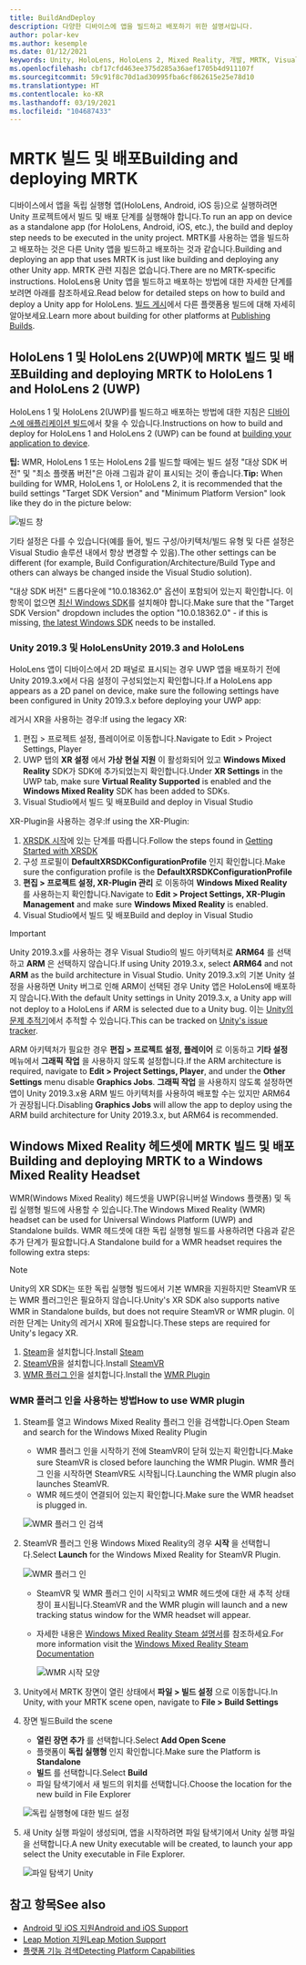 ```yaml
---
title: BuildAndDeploy
description: 다양한 디바이스에 앱을 빌드하고 배포하기 위한 설명서입니다.
author: polar-kev
ms.author: kesemple
ms.date: 01/12/2021
keywords: Unity, HoloLens, HoloLens 2, Mixed Reality, 개발, MRTK, Visual Studio, Android, IOS
ms.openlocfilehash: cbf17cfd463ee375d285a36aef1705b4d911107f
ms.sourcegitcommit: 59c91f8c70d1ad30995fba6cf862615e25e78d10
ms.translationtype: HT
ms.contentlocale: ko-KR
ms.lasthandoff: 03/19/2021
ms.locfileid: "104687433"
---
```

# <a name="building-and-deploying-mrtk"></a><span data-ttu-id="55b44-104">MRTK 빌드 및 배포</span><span class="sxs-lookup"><span data-stu-id="55b44-104">Building and deploying MRTK</span></span>

<span data-ttu-id="55b44-105">디바이스에서 앱을 독립 실행형 앱(HoloLens, Android, iOS 등)으로 실행하려면 Unity 프로젝트에서 빌드 및 배포 단계를 실행해야 합니다.</span><span class="sxs-lookup"><span data-stu-id="55b44-105">To run an app on device as a standalone app (for HoloLens, Android, iOS, etc.), the build and deploy step needs to be executed in the unity project.</span></span> <span data-ttu-id="55b44-106">MRTK를 사용하는 앱을 빌드하고 배포하는 것은 다른 Unity 앱을 빌드하고 배포하는 것과 같습니다.</span><span class="sxs-lookup"><span data-stu-id="55b44-106">Building and deploying an app that uses MRTK is just like building and deploying any other Unity app.</span></span> <span data-ttu-id="55b44-107">MRTK 관련 지침은 없습니다.</span><span class="sxs-lookup"><span data-stu-id="55b44-107">There are no MRTK-specific instructions.</span></span> <span data-ttu-id="55b44-108">HoloLens용 Unity 앱을 빌드하고 배포하는 방법에 대한 자세한 단계를 보려면 아래를 참조하세요.</span><span class="sxs-lookup"><span data-stu-id="55b44-108">Read below for detailed steps on how to build and deploy a Unity app for HoloLens.</span></span>  <span data-ttu-id="55b44-109">[빌드 게시](https://docs.unity3d.com/Manual/PublishingBuilds.html)에서 다른 플랫폼용 빌드에 대해 자세히 알아보세요.</span><span class="sxs-lookup"><span data-stu-id="55b44-109">Learn more about building for other platforms at [Publishing Builds](https://docs.unity3d.com/Manual/PublishingBuilds.html).</span></span>

## <a name="building-and-deploying-mrtk-to-hololens-1-and-hololens-2-uwp"></a><span data-ttu-id="55b44-110">HoloLens 1 및 HoloLens 2(UWP)에 MRTK 빌드 및 배포</span><span class="sxs-lookup"><span data-stu-id="55b44-110">Building and deploying MRTK to HoloLens 1 and HoloLens 2 (UWP)</span></span>

<span data-ttu-id="55b44-111">HoloLens 1 및 HoloLens 2(UWP)를 빌드하고 배포하는 방법에 대한 지침은 [디바이스에 애플리케이션 빌드](https://docs.microsoft.com/windows/mixed-reality/mrlearning-base-ch1#build-your-application-to-your-device)에서 찾을 수 있습니다.</span><span class="sxs-lookup"><span data-stu-id="55b44-111">Instructions on how to build and deploy for HoloLens 1 and HoloLens 2 (UWP) can be found at [building your application to device](https://docs.microsoft.com/windows/mixed-reality/mrlearning-base-ch1#build-your-application-to-your-device).</span></span>

<span data-ttu-id="55b44-112">**팁:** WMR, HoloLens 1 또는 HoloLens 2를 빌드할 때에는 빌드 설정 "대상 SDK 버전" 및 "최소 플랫폼 버전"은 아래 그림과 같이 표시되는 것이 좋습니다.</span><span class="sxs-lookup"><span data-stu-id="55b44-112">**Tip:** When building for WMR, HoloLens 1, or HoloLens 2, it is recommended that the build settings "Target SDK Version" and "Minimum Platform Version" look like they do in the picture below:</span></span>

![빌드 창](../features/Images/getting_started/BuildWindow.png)

<span data-ttu-id="55b44-114">기타 설정은 다를 수 있습니다(예를 들어, 빌드 구성/아키텍처/빌드 유형 및 다른 설정은 Visual Studio 솔루션 내에서 항상 변경할 수 있음).</span><span class="sxs-lookup"><span data-stu-id="55b44-114">The other settings can be different (for example, Build Configuration/Architecture/Build Type and others can always be changed inside the Visual Studio solution).</span></span>

<span data-ttu-id="55b44-115">"대상 SDK 버전" 드롭다운에 "10.0.18362.0" 옵션이 포함되어 있는지 확인합니다. 이 항목이 없으면 [최신 Windows SDK](https://developer.microsoft.com/windows/downloads/windows-10-sdk)를 설치해야 합니다.</span><span class="sxs-lookup"><span data-stu-id="55b44-115">Make sure that the "Target SDK Version" dropdown includes the option "10.0.18362.0" - if this is missing, [the latest Windows SDK](https://developer.microsoft.com/windows/downloads/windows-10-sdk) needs to be installed.</span></span>

### <a name="unity-20193-and-hololens"></a><span data-ttu-id="55b44-116">Unity 2019.3 및 HoloLens</span><span class="sxs-lookup"><span data-stu-id="55b44-116">Unity 2019.3 and HoloLens</span></span>

<span data-ttu-id="55b44-117">HoloLens 앱이 디바이스에서 2D 패널로 표시되는 경우 UWP 앱을 배포하기 전에 Unity 2019.3.x에서 다음 설정이 구성되었는지 확인합니다.</span><span class="sxs-lookup"><span data-stu-id="55b44-117">If a HoloLens app appears as a 2D panel on device, make sure the following settings have been configured in Unity 2019.3.x before deploying your UWP app:</span></span>

<span data-ttu-id="55b44-118">레거시 XR을 사용하는 경우:</span><span class="sxs-lookup"><span data-stu-id="55b44-118">If using the legacy XR:</span></span>

1. <span data-ttu-id="55b44-119">편집 > 프로젝트 설정, 플레이어로 이동합니다.</span><span class="sxs-lookup"><span data-stu-id="55b44-119">Navigate to Edit > Project Settings, Player</span></span>
1. <span data-ttu-id="55b44-120">UWP 탭의 **XR 설정** 에서 **가상 현실 지원** 이 활성화되어 있고 **Windows Mixed Reality** SDK가 SDK에 추가되었는지 확인합니다.</span><span class="sxs-lookup"><span data-stu-id="55b44-120">Under **XR Settings** in the UWP tab, make sure **Virtual Reality Supported** is enabled and the **Windows Mixed Reality** SDK has been added to SDKs.</span></span>
1. <span data-ttu-id="55b44-121">Visual Studio에서 빌드 및 배포</span><span class="sxs-lookup"><span data-stu-id="55b44-121">Build and deploy in Visual Studio</span></span>

<span data-ttu-id="55b44-122">XR-Plugin을 사용하는 경우:</span><span class="sxs-lookup"><span data-stu-id="55b44-122">If using the XR-Plugin:</span></span>

1. <span data-ttu-id="55b44-123">[XRSDK 시작](../configuration/GettingStartedWithMRTKAndXRSDK.md)에 있는 단계를 따릅니다.</span><span class="sxs-lookup"><span data-stu-id="55b44-123">Follow the steps found in [Getting Started with XRSDK](../configuration/GettingStartedWithMRTKAndXRSDK.md)</span></span>
1. <span data-ttu-id="55b44-124">구성 프로필이 **DefaultXRSDKConfigurationProfile** 인지 확인합니다.</span><span class="sxs-lookup"><span data-stu-id="55b44-124">Make sure the configuration profile is the **DefaultXRSDKConfigurationProfile**</span></span>
1. <span data-ttu-id="55b44-125">**편집 > 프로젝트 설정, XR-Plugin 관리** 로 이동하여 **Windows Mixed Reality** 를 사용하는지 확인합니다.</span><span class="sxs-lookup"><span data-stu-id="55b44-125">Navigate to **Edit > Project Settings, XR-Plugin Management** and make sure **Windows Mixed Reality** is enabled.</span></span>
1. <span data-ttu-id="55b44-126">Visual Studio에서 빌드 및 배포</span><span class="sxs-lookup"><span data-stu-id="55b44-126">Build and deploy in Visual Studio</span></span>

>[!IMPORTANT]
> <span data-ttu-id="55b44-127">Unity 2019.3.x를 사용하는 경우 Visual Studio의 빌드 아키텍처로 **ARM64** 를 선택하고 **ARM** 은 선택하지 않습니다.</span><span class="sxs-lookup"><span data-stu-id="55b44-127">If using Unity 2019.3.x, select **ARM64** and not **ARM** as the build architecture in Visual Studio.</span></span> <span data-ttu-id="55b44-128">Unity 2019.3.x의 기본 Unity 설정을 사용하면 Unity 버그로 인해 ARM이 선택된 경우 Unity 앱은 HoloLens에 배포하지 않습니다.</span><span class="sxs-lookup"><span data-stu-id="55b44-128">With the default Unity settings in Unity 2019.3.x, a Unity app will not deploy to a HoloLens if ARM is selected due to a Unity bug.</span></span> <span data-ttu-id="55b44-129">이는 [Unity의 문제 추적기](https://issuetracker.unity3d.com/issues/enabling-graphics-jobs-in-2019-dot-3-x-results-in-a-crash-or-nothing-rendering-on-hololens-2)에서 추적할 수 있습니다.</span><span class="sxs-lookup"><span data-stu-id="55b44-129">This can be tracked on [Unity's issue tracker](https://issuetracker.unity3d.com/issues/enabling-graphics-jobs-in-2019-dot-3-x-results-in-a-crash-or-nothing-rendering-on-hololens-2).</span></span>
>
> <span data-ttu-id="55b44-130">ARM 아키텍처가 필요한 경우 **편집 > 프로젝트 설정, 플레이어** 로 이동하고 **기타 설정** 메뉴에서 **그래픽 작업** 을 사용하지 않도록 설정합니다.</span><span class="sxs-lookup"><span data-stu-id="55b44-130">If the ARM architecture is required, navigate to **Edit > Project Settings, Player**, and under the **Other Settings** menu disable **Graphics Jobs**.</span></span> <span data-ttu-id="55b44-131">**그래픽 작업** 을 사용하지 않도록 설정하면 앱이 Unity 2019.3.x용 ARM 빌드 아키텍처를 사용하여 배포할 수는 있지만 ARM64가 권장됩니다.</span><span class="sxs-lookup"><span data-stu-id="55b44-131">Disabling **Graphics Jobs** will allow the app to deploy using the ARM build architecture for Unity 2019.3.x, but ARM64 is recommended.</span></span>

## <a name="building-and-deploying-mrtk-to-a-windows-mixed-reality-headset"></a><span data-ttu-id="55b44-132">Windows Mixed Reality 헤드셋에 MRTK 빌드 및 배포</span><span class="sxs-lookup"><span data-stu-id="55b44-132">Building and deploying MRTK to a Windows Mixed Reality Headset</span></span>

<span data-ttu-id="55b44-133">WMR(Windows Mixed Reality) 헤드셋을 UWP(유니버설 Windows 플랫폼) 및 독립 실행형 빌드에 사용할 수 있습니다.</span><span class="sxs-lookup"><span data-stu-id="55b44-133">The Windows Mixed Reality (WMR) headset can be used for Universal Windows Platform (UWP) and Standalone builds.</span></span>  <span data-ttu-id="55b44-134">WMR 헤드셋에 대한 독립 실행형 빌드를 사용하려면 다음과 같은 추가 단계가 필요합니다.</span><span class="sxs-lookup"><span data-stu-id="55b44-134">A Standalone build for a WMR headset requires the following extra steps:</span></span>

> [!NOTE]
> <span data-ttu-id="55b44-135">Unity의 XR SDK는 또한 독립 실행형 빌드에서 기본 WMR을 지원하지만 SteamVR 또는 WMR 플러그인은 필요하지 않습니다.</span><span class="sxs-lookup"><span data-stu-id="55b44-135">Unity's XR SDK also supports native WMR in Standalone builds, but does not require SteamVR or WMR plugin.</span></span> <span data-ttu-id="55b44-136">이러한 단계는 Unity의 레거시 XR에 필요합니다.</span><span class="sxs-lookup"><span data-stu-id="55b44-136">These steps are required for Unity's legacy XR.</span></span>

1. <span data-ttu-id="55b44-137">[Steam](https://store.steampowered.com/about/)을 설치합니다.</span><span class="sxs-lookup"><span data-stu-id="55b44-137">Install [Steam](https://store.steampowered.com/about/)</span></span>
1. <span data-ttu-id="55b44-138">[SteamVR](https://store.steampowered.com/app/250820/SteamVR/)을 설치합니다.</span><span class="sxs-lookup"><span data-stu-id="55b44-138">Install [SteamVR](https://store.steampowered.com/app/250820/SteamVR/)</span></span>
1. <span data-ttu-id="55b44-139">[WMR 플러그 인](https://store.steampowered.com/app/719950/Windows_Mixed_Reality_for_SteamVR/)을 설치합니다.</span><span class="sxs-lookup"><span data-stu-id="55b44-139">Install the [WMR Plugin](https://store.steampowered.com/app/719950/Windows_Mixed_Reality_for_SteamVR/)</span></span>

### <a name="how-to-use-wmr-plugin"></a><span data-ttu-id="55b44-140">WMR 플러그 인을 사용하는 방법</span><span class="sxs-lookup"><span data-stu-id="55b44-140">How to use WMR plugin</span></span>

1. <span data-ttu-id="55b44-141">Steam를 열고 Windows Mixed Reality 플러그 인을 검색합니다.</span><span class="sxs-lookup"><span data-stu-id="55b44-141">Open Steam and search for the Windows Mixed Reality Plugin</span></span>
    - <span data-ttu-id="55b44-142">WMR 플러그 인을 시작하기 전에 SteamVR이 닫혀 있는지 확인합니다.</span><span class="sxs-lookup"><span data-stu-id="55b44-142">Make sure SteamVR is closed before launching the WMR Plugin.</span></span> <span data-ttu-id="55b44-143">WMR 플러그 인을 시작하면 SteamVR도 시작됩니다.</span><span class="sxs-lookup"><span data-stu-id="55b44-143">Launching the WMR plugin also launches SteamVR.</span></span>
    - <span data-ttu-id="55b44-144">WMR 헤드셋이 연결되어 있는지 확인합니다.</span><span class="sxs-lookup"><span data-stu-id="55b44-144">Make sure the WMR headset is plugged in.</span></span>

    ![WMR 플러그 인 검색](../features/Images/BuildDeploy/WMR/SteamSearchWMRPlugin.png)

1. <span data-ttu-id="55b44-146">SteamVR 플러그 인용 Windows Mixed Reality의 경우 **시작** 을 선택합니다.</span><span class="sxs-lookup"><span data-stu-id="55b44-146">Select **Launch** for the Windows Mixed Reality for SteamVR Plugin.</span></span>

    ![WMR 플러그 인](../features/Images/BuildDeploy/WMR/WMRPlugin.png)

    - <span data-ttu-id="55b44-148">SteamVR 및 WMR 플러그 인이 시작되고 WMR 헤드셋에 대한 새 추적 상태 창이 표시됩니다.</span><span class="sxs-lookup"><span data-stu-id="55b44-148">SteamVR and the WMR plugin will launch and a new tracking status window for the WMR headset will appear.</span></span>
    - <span data-ttu-id="55b44-149">자세한 내용은 [Windows Mixed Reality Steam 설명서](https://support.microsoft.com/help/4053622/windows-10-play-steamvr-games-in-windows-mixed-reality)를 참조하세요.</span><span class="sxs-lookup"><span data-stu-id="55b44-149">For more information visit the [Windows Mixed Reality Steam Documentation](https://support.microsoft.com/help/4053622/windows-10-play-steamvr-games-in-windows-mixed-reality)</span></span>

        ![WMR 시작 모양](../features/Images/BuildDeploy/WMR/WMRPluginActive.png)

1. <span data-ttu-id="55b44-151">Unity에서 MRTK 장면이 열린 상태에서 **파일 > 빌드 설정** 으로 이동합니다.</span><span class="sxs-lookup"><span data-stu-id="55b44-151">In Unity, with your MRTK scene open, navigate to **File > Build Settings**</span></span>

1. <span data-ttu-id="55b44-152">장면 빌드</span><span class="sxs-lookup"><span data-stu-id="55b44-152">Build the scene</span></span>
    - <span data-ttu-id="55b44-153">**열린 장면 추가** 를 선택합니다.</span><span class="sxs-lookup"><span data-stu-id="55b44-153">Select **Add Open Scene**</span></span>
    - <span data-ttu-id="55b44-154">플랫폼이 **독립 실행형** 인지 확인합니다.</span><span class="sxs-lookup"><span data-stu-id="55b44-154">Make sure the Platform is **Standalone**</span></span>
    - <span data-ttu-id="55b44-155">**빌드** 를 선택합니다.</span><span class="sxs-lookup"><span data-stu-id="55b44-155">Select **Build**</span></span>
    - <span data-ttu-id="55b44-156">파일 탐색기에서 새 빌드의 위치를 선택합니다.</span><span class="sxs-lookup"><span data-stu-id="55b44-156">Choose the location for the new build in File Explorer</span></span>

    ![독립 실행형에 대한 빌드 설정](../features/Images/BuildDeploy/WMR/BuildSettingsStandaloneUnity.png)

1. <span data-ttu-id="55b44-158">새 Unity 실행 파일이 생성되며, 앱을 시작하려면 파일 탐색기에서 Unity 실행 파일을 선택합니다.</span><span class="sxs-lookup"><span data-stu-id="55b44-158">A new Unity executable will be created, to launch your app select the Unity executable in File Explorer.</span></span>

    ![파일 탐색기 Unity](../features/Images/BuildDeploy/WMR/FileExplorerUnityExe.png)

## <a name="see-also"></a><span data-ttu-id="55b44-160">참고 항목</span><span class="sxs-lookup"><span data-stu-id="55b44-160">See also</span></span>

- [<span data-ttu-id="55b44-161">Android 및 iOS 지원</span><span class="sxs-lookup"><span data-stu-id="55b44-161">Android and iOS Support</span></span>](../features/CrossPlatform/UsingARFoundation.md)
- [<span data-ttu-id="55b44-162">Leap Motion 지원</span><span class="sxs-lookup"><span data-stu-id="55b44-162">Leap Motion Support</span></span>](../features/CrossPlatform/LeapMotionMRTK.md)
- [<span data-ttu-id="55b44-163">플랫폼 기능 검색</span><span class="sxs-lookup"><span data-stu-id="55b44-163">Detecting Platform Capabilities</span></span>](../features/DetectingPlatformCapabilities.md)
